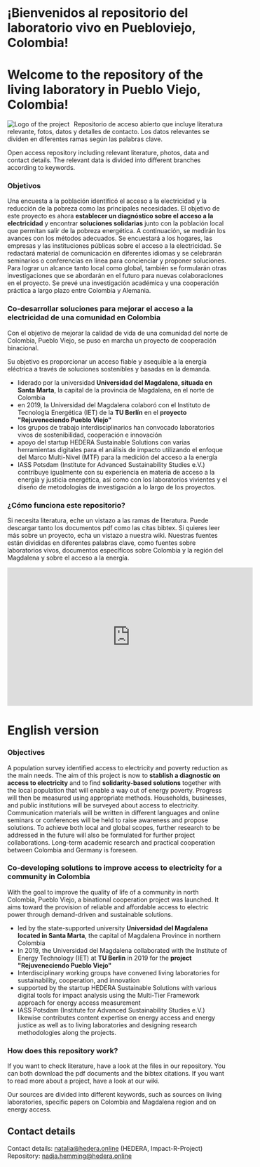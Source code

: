 # ¡Bienvenidos al repositorio del laboratorio vivo en Puebloviejo, Colombia!

# Welcome to the repository of the living laboratory in Pueblo Viejo, Colombia!

<img src="LOGO.png"
     alt="Logo of the project"
     style="float: left; margin-right: 10px;" />


Repositorio de acceso abierto que incluye literatura relevante, fotos, datos y detalles de contacto.
Los datos relevantes se dividen en diferentes ramas según las palabras clave.


Open access repository including relevant literature, photos, data and contact details.
The relevant data is divided into different branches according to keywords.

### Objetivos

Una encuesta a la población identificó el acceso a la electricidad y la reducción de la pobreza como las principales necesidades. 
El objetivo de este proyecto es ahora **establecer un diagnóstico sobre el acceso a la electricidad** y encontrar **soluciones solidarias** junto con la población local que permitan salir de la pobreza energética.
A continuación, se medirán los avances con los métodos adecuados. Se encuestará a los hogares, las empresas y las instituciones públicas sobre el acceso a la electricidad. Se redactará material de comunicación en diferentes idiomas y se celebrarán seminarios o conferencias en línea para concienciar y proponer soluciones. Para lograr un alcance tanto local como global, también se formularán otras investigaciones que se abordarán en el futuro para nuevas colaboraciones en el proyecto. Se prevé una investigación académica y una cooperación práctica a largo plazo entre Colombia y Alemania.


### Co-desarrollar soluciones para mejorar el acceso a la electricidad de una comunidad en Colombia

Con el objetivo de mejorar la calidad de vida de una comunidad del norte de Colombia, Pueblo Viejo, se puso en marcha un proyecto de cooperación binacional. 

Su objetivo es proporcionar un acceso fiable y asequible a la energía eléctrica a través de soluciones sostenibles y basadas en la demanda. 
* liderado por la universidad **Universidad del Magdalena, situada en Santa Marta**, la capital de la provincia de Magdalena, en el norte de Colombia
* en 2019, la Universidad del Magdalena colaboró con el Instituto de Tecnología Energética (IET) de la **TU Berlín** en el **proyecto "Rejuveneciendo Pueblo Viejo"**
* los grupos de trabajo interdisciplinarios han convocado laboratorios vivos de sostenibilidad, cooperación e innovación
* apoyo del startup HEDERA Sustainable Solutions con varias herramientas digitales para el análisis de impacto utilizando el enfoque del Marco Multi-Nivel (MTF) para la medición del acceso a la energía
* IASS Potsdam (Institute for Advanced Sustainability Studies e.V.) contribuye igualmente con su experiencia en materia de acceso a la energía y justicia energética, así como con los laboratorios vivientes y el diseño de metodologías de investigación a lo largo de los proyectos.


### ¿Cómo funciona este repositorio?

Si necesita literatura, eche un vistazo a las ramas de literatura. Puede descargar tanto los documentos pdf como las citas bibtex. Si quieres leer más sobre un proyecto, echa un vistazo a nuestra wiki. 
Nuestras fuentes están divididas en diferentes palabras clave, como fuentes sobre laboratorios vivos, documentos específicos sobre Colombia y la región del Magdalena y sobre el acceso a la energía. 


<iframe width="560" height="315" src="https://www.youtube.com/embed/gZjg6wSJtIw" title="YouTube video player" frameborder="0" allow="accelerometer; autoplay; clipboard-write; encrypted-media; gyroscope; picture-in-picture" allowfullscreen></iframe>

# English version

### Objectives

A population survey identified access to electricity and poverty reduction as the main needs. 
The aim of this project is now to **stablish a diagnostic on access to electricity** and to find **solidarity-based solutions** together with the local population that will enable a way out of energy poverty.
Progress will then be measured using appropriate methods. Households, businesses, and public institutions will be surveyed about access to electricity. Communication materials will be written in different languages and online seminars or conferences will be held to raise awareness and propose solutions. To achieve both local and global scopes, further research to be addressed in the future will also be formulated for further project collaborations. Long-term academic research and practical cooperation between Colombia and Germany is foreseen.

### Co-developing solutions to improve access to electricity for a community in Colombia

With the goal to improve the quality of life of a community in north Colombia, Pueblo Viejo, a binational cooperation project was launched. 
It aims toward the provision of reliable and affordable access to electric power through demand-driven and sustainable solutions.  


* led by the state-supported university **Universidad del Magdalena located in Santa Marta**, the capital of Magdalena Province in northern Colombia
* In 2019, the Universidad del Magdalena collaborated with the Institute of Energy Technology (IET) at **TU Berlin** in 2019 for the **project "Rejuveneciendo Pueblo Viejo"**
* Interdisciplinary working groups have convened living laboratories for sustainability, cooperation, and innovation
* supported by the startup HEDERA Sustainable Solutions with various digital tools for impact analysis using the Multi-Tier Framework approach for energy access measurement
* IASS Potsdam (Institute for Advanced Sustainability Studies e.V.) likewise contributes content expertise on energy access and energy justice as well as to living laboratories and designing research methodologies along the projects.

### How does this repository work?

If you want to check literature, have a look at the files in our repository.  You can both download the pdf documents and the bibtex citations. 
If you want to read more about a project, have a look at our wiki.

Our sources are divided into different keywords, such as sources on living laboratories, specific papers on Colombia and Magdalena region and on energy access. 



## Contact details

Contact details: natalia@hedera.online (HEDERA, Impact-R-Project)
Repository: nadja.hemming@hedera.online

